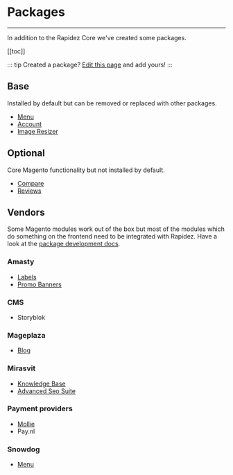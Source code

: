 # Packages

---

In addition to the Rapidez Core we've created some packages.

[[toc]]

::: tip Created a package?
[Edit this page](https://github.com/rapidez/docs/edit/master/src/0.x/packages.md) and add yours!
:::

## Base

Installed by default but can be removed or replaced with other packages.

- [Menu](https://github.com/rapidez/menu)
- [Account](https://github.com/rapidez/account)
- [Image Resizer](https://github.com/rapidez/image-resizer)

## Optional

Core Magento functionality but not installed by default.

- [Compare](https://github.com/rapidez/compare)
- [Reviews](https://github.com/rapidez/reviews)

## Vendors

Some Magento modules work out of the box but most of the modules which do something on the frontend need to be integrated with Rapidez. Have a look at the [package development docs](package-development.md).

### Amasty

- [Labels](https://github.com/rapidez/amasty-label)
- [Promo Banners](https://github.com/rapidez/amasty-promo-banners)

### CMS

- Storyblok <Badge text="Coming soon" vertical="middle"/>

### Mageplaza

- [Blog](https://github.com/rapidez/mageplaza-blog)

### Mirasvit

- [Knowledge Base](https://github.com/rapidez/mirasvit-knowledge-base)
- [Advanced Seo Suite](https://github.com/rapidez/mirasvit-advanced-seo-suite)

### Payment providers

- [Mollie](https://github.com/rapidez/mollie)
- Pay.nl <Badge text="Coming soon" vertical="middle"/>

### Snowdog

- [Menu](https://github.com/rapidez/snowdog-menu)
